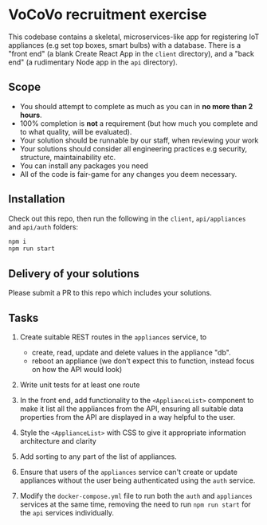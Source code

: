 # VoCoVo recruitment exercise

This codebase contains a skeletal, microservices-like app for registering IoT appliances (e.g set top boxes, smart bulbs) with a database. There is a "front end" (a blank Create React App in the `client` directory), and a "back end" (a rudimentary Node app in the `api` directory).

## Scope

- You should attempt to complete as much as you can in **no more than 2 hours**.
- 100% completion is **not** a requirement (but how much you complete and to what quality, will be evaluated).
- Your solution should be runnable by our staff, when reviewing your work
- Your solutions should consider all engineering practices e.g security, structure, maintainability etc.
- You can install any packages you need
- All of the code is fair-game for any changes you deem necessary.

## Installation

Check out this repo, then run the following in the `client`, `api/appliances` and `api/auth` folders:

```bash
npm i
npm run start
```

## Delivery of your solutions

Please submit a PR to this repo which includes your solutions.

## Tasks

1. Create suitable REST routes in the `appliances` service, to

   - create, read, update and delete values in the appliance "db".
   - reboot an appliance (we don't expect this to function, instead focus on how the API would look)

1. Write unit tests for at least one route
1. In the front end, add functionality to the `<ApplianceList>` component to make it list all the appliances from the API, ensuring all suitable data properties from the API are displayed in a way helpful to the user.
1. Style the `<ApplianceList>` with CSS to give it appropriate information architecture and clarity
1. Add sorting to any part of the list of appliances.

1. Ensure that users of the `appliances` service can't create or update appliances without the user being authenticated using the `auth` service.

1. Modify the `docker-compose.yml` file to run both the `auth` and `appliances` services at the same time, removing the need to run `npm run start` for the `api` services individually.
